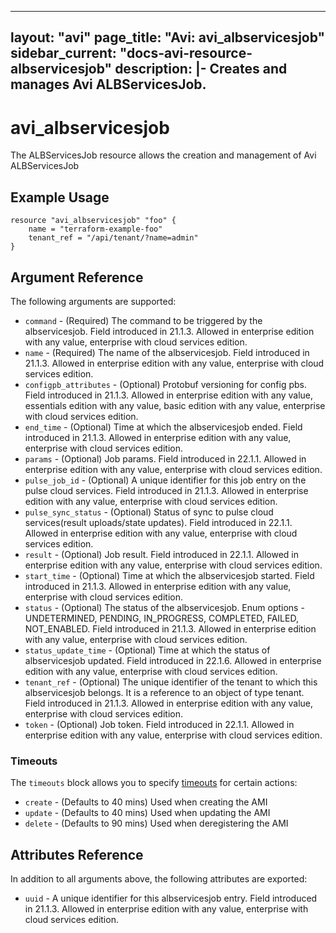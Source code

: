 <!--
    Copyright 2021 VMware, Inc.
    SPDX-License-Identifier: Mozilla Public License 2.0
-->
---
layout: "avi"
page_title: "Avi: avi_albservicesjob"
sidebar_current: "docs-avi-resource-albservicesjob"
description: |-
  Creates and manages Avi ALBServicesJob.
---

# avi_albservicesjob

The ALBServicesJob resource allows the creation and management of Avi ALBServicesJob

## Example Usage

```hcl
resource "avi_albservicesjob" "foo" {
    name = "terraform-example-foo"
    tenant_ref = "/api/tenant/?name=admin"
}
```

## Argument Reference

The following arguments are supported:

* `command` - (Required) The command to be triggered by the albservicesjob. Field introduced in 21.1.3. Allowed in enterprise edition with any value, enterprise with cloud services edition.
* `name` - (Required) The name of the albservicesjob. Field introduced in 21.1.3. Allowed in enterprise edition with any value, enterprise with cloud services edition.
* `configpb_attributes` - (Optional) Protobuf versioning for config pbs. Field introduced in 21.1.3. Allowed in enterprise edition with any value, essentials edition with any value, basic edition with any value, enterprise with cloud services edition.
* `end_time` - (Optional) Time at which the albservicesjob ended. Field introduced in 21.1.3. Allowed in enterprise edition with any value, enterprise with cloud services edition.
* `params` - (Optional) Job params. Field introduced in 22.1.1. Allowed in enterprise edition with any value, enterprise with cloud services edition.
* `pulse_job_id` - (Optional) A unique identifier for this job entry on the pulse cloud services. Field introduced in 21.1.3. Allowed in enterprise edition with any value, enterprise with cloud services edition.
* `pulse_sync_status` - (Optional) Status of sync to pulse cloud services(result uploads/state updates). Field introduced in 22.1.1. Allowed in enterprise edition with any value, enterprise with cloud services edition.
* `result` - (Optional) Job result. Field introduced in 22.1.1. Allowed in enterprise edition with any value, enterprise with cloud services edition.
* `start_time` - (Optional) Time at which the albservicesjob started. Field introduced in 21.1.3. Allowed in enterprise edition with any value, enterprise with cloud services edition.
* `status` - (Optional) The status of the albservicesjob. Enum options - UNDETERMINED, PENDING, IN_PROGRESS, COMPLETED, FAILED, NOT_ENABLED. Field introduced in 21.1.3. Allowed in enterprise edition with any value, enterprise with cloud services edition.
* `status_update_time` - (Optional) Time at which the status of albservicesjob updated. Field introduced in 22.1.6. Allowed in enterprise edition with any value, enterprise with cloud services edition.
* `tenant_ref` - (Optional) The unique identifier of the tenant to which this albservicesjob belongs. It is a reference to an object of type tenant. Field introduced in 21.1.3. Allowed in enterprise edition with any value, enterprise with cloud services edition.
* `token` - (Optional) Job token. Field introduced in 22.1.1. Allowed in enterprise edition with any value, enterprise with cloud services edition.


### Timeouts

The `timeouts` block allows you to specify [timeouts](https://www.terraform.io/docs/configuration/resources.html#timeouts) for certain actions:

* `create` - (Defaults to 40 mins) Used when creating the AMI
* `update` - (Defaults to 40 mins) Used when updating the AMI
* `delete` - (Defaults to 90 mins) Used when deregistering the AMI

## Attributes Reference

In addition to all arguments above, the following attributes are exported:

* `uuid` -  A unique identifier for this albservicesjob entry. Field introduced in 21.1.3. Allowed in enterprise edition with any value, enterprise with cloud services edition.

